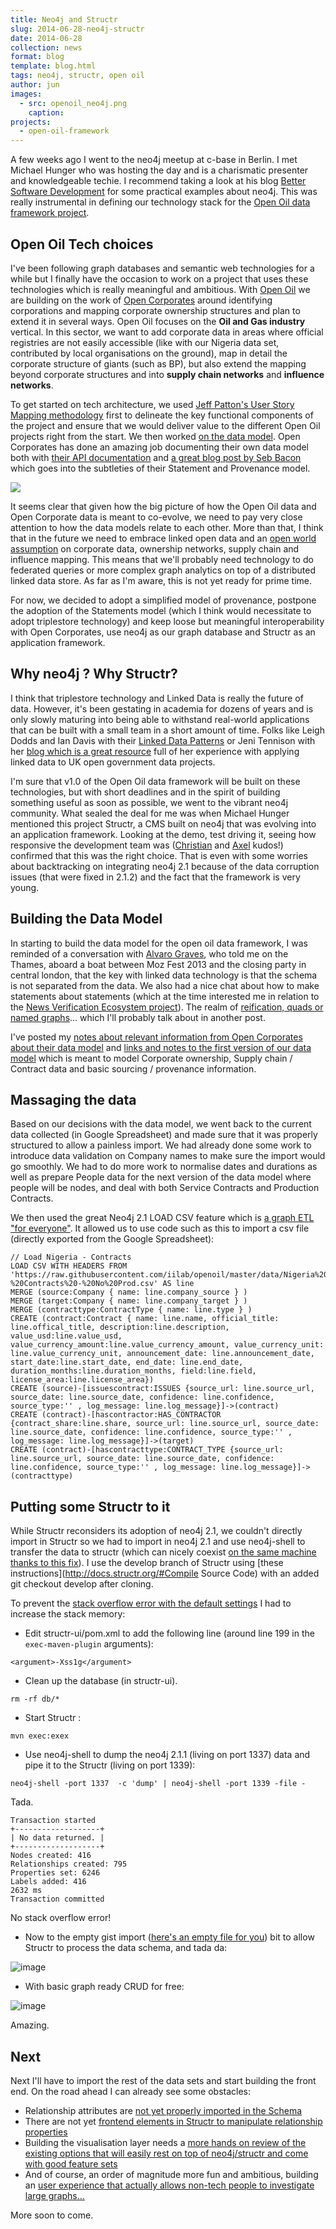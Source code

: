 ```yaml
---
title: Neo4j and Structr
slug: 2014-06-28-neo4j-structr
date: 2014-06-28
collection: news
format: blog
template: blog.html
tags: neo4j, structr, open oil 
author: jun
images:
  - src: openoil_neo4j.png
    caption:
projects:
  - open-oil-framework
---
```


A few weeks ago I went to the neo4j meetup at c-base in Berlin. I met Michael Hunger who was hosting the day and is a charismatic presenter and knowledgeable techie. I recommend taking a look at his blog [Better Software Development](http://jexp.de/blog/) for some practical examples about neo4j. This was really instrumental in defining our technology stack for the [Open Oil data framework project](/projects/open-oil-framework.html).

<!-- more -->

## Open Oil Tech choices

I've been following graph databases and semantic web technologies for a while but I finally have the occasion to work on a project that uses these technologies which is really meaningful and ambitious. With [Open Oil](http://openoil.net) we are building on the work of [Open Corporates](https://opencorporates.com) around identifying corporations and mapping corporate ownership structures and plan to extend it in several ways. Open Oil focuses on the **Oil and Gas industry** vertical. In this sector, we want to add corporate data in areas where official registries are not easily accessible (like with our Nigeria data set, contributed by local organisations on the ground), map in detail the corporate structure of giants (such as BP), but also extend the mapping beyond corporate structures and into **supply chain networks** and **influence networks**.

To get started on tech architecture, we used [Jeff Patton's User Story Mapping methodology](http://www.agileproductdesign.com/presentations/user_story_mapping/) first to delineate the key functional components of the project and ensure that we would deliver value to the different Open Oil projects right from the start. We then worked [on the data model](https://www.penflip.com/jun/iilab-graph/blob/master/Architecture-and-Frameworks-.txt#data-model). Open Corporates has done an amazing job documenting their own data model both with [their API documentation](http://api.opencorporates.com/documentation/API-Reference) and [a great blog post by Seb Bacon](https://blog.opencorporates.com/2014/01/08/understanding-corporate-networks-part-4-how-we-record-the-data/) which goes into the subtleties of their Statement and Provenance model.

![](https://opencorporates.files.wordpress.com/2014/01/schema1.png)

It seems clear that given how the big picture of how the Open Oil data and Open Corporate data is meant to co-evolve, we need to pay very close attention to how the data models relate to each other. More than that, I think that in the future we need to embrace linked open data and an [open world assumption](http://semanticweb.com/introduction-to-open-world-assumption-vs-closed-world-assumption_b33688) on corporate data, ownership networks, supply chain and influence mapping. This means that we'll probably need technology to do federated queries or more complex graph analytics on top of a distributed linked data store. As far as I'm aware, this is not yet ready for prime time.

For now, we decided to adopt a simplified model of provenance, postpone the adoption of the Statements model (which I think would necessitate to adopt triplestore technology) and keep loose but meaningful interoperability with Open Corporates, use neo4j as our graph database and Structr as an application framework.

## Why neo4j ? Why Structr?

I think that triplestore technology and Linked Data is really the future of data. However, it's been gestating in academia for dozens of years and is only slowly maturing into being able to withstand real-world applications that can be built with a small team in a short amount of time. Folks like Leigh Dodds and Ian Davis with their [Linked Data Patterns](http://patterns.dataincubator.org/book/) or Jeni Tennison with her [blog which is a great resource](http://www.jenitennison.com/blog/) full of her experience with applying linked data to UK open government data projects.

I'm sure that v1.0 of the Open Oil data framework will be built on these technologies, but with short deadlines and in the spirit of building something useful as soon as possible, we went to the vibrant neo4j community. What sealed the deal for me was when Michael Hunger mentioned this project Structr, a CMS built on neo4j that was evolving into an application framework. Looking at the demo, test driving it, seeing how responsive the development team was ([Christian](https://github.com/cmorgner) and [Axel](https://github.com/amorgner) kudos!) confirmed that this was the right choice. That is even with some worries about backtracking on integrating neo4j 2.1 because of the data corruption issues (that were fixed in 2.1.2) and the fact that the framework is very young. 

## Building the Data Model

In starting to build the data model for the open oil data framework, I was reminded of a conversation with [Alvaro Graves](https://twitter.com/alvarograves), who told me on the Thames, aboard a boat between Moz Fest 2013 and the closing party in central london, that the key with linked data technology is that the schema is not separated from the data. We also had a nice chat about how to make statements about statements (which at the time interested me in relation to the [News Verification Ecosystem project](https://groups.google.com/forum/#!forum/news-verification-standard)). The realm of [reification, quads or named graphs](http://patterns.dataincubator.org/book/reified-statement.html)... which I'll probably talk about in another post.

I've posted my [notes about relevant information from Open Corporates about their data model](https://www.penflip.com/jun/iilab-graph/blob/master/Architecture-and-Frameworks-.txt#data-model) and [links and notes to the first version of our data model](https://www.penflip.com/jun/iilab-graph/blob/master/v0.1a) which is meant to model Corporate ownership, Supply chain / Contract data and basic sourcing / provenance information.

## Massaging the data

Based on our decisions with the data model, we went back to the current data collected (in Google Spreadsheet) and made sure that it was properly structured to allow a painless import. We had already done some work to introduce data validation on Company names to make sure the import would go smoothly. We had to do more work to normalise dates and durations as well as prepare People data for the next version of the data model where people will be nodes, and deal with both Service Contracts and Production Contracts.

We then used the great Neo4j 2.1 LOAD CSV feature which is [a graph ETL "for everyone"](http://neo4j.com/blog/neo4j-2-1-graph-etl/). It allowed us to use code such as this to import a csv file (directly exported from the Google Spreadsheet):

```
// Load Nigeria - Contracts
LOAD CSV WITH HEADERS FROM 'https://raw.githubusercontent.com/iilab/openoil/master/data/Nigeria%20-%20Contracts%20-%20No%20Prod.csv' AS line
MERGE (source:Company { name: line.company_source } )
MERGE (target:Company { name: line.company_target } )
MERGE (contracttype:ContractType { name: line.type } )
CREATE (contract:Contract { name: line.name, official_title: line.offical_title, description:line.description, value_usd:line.value_usd, value_currency_amount:line.value_currency_amount, value_currency_unit: line.value_currency_unit, announcement_date: line.announcement_date, start_date:line.start_date, end_date: line.end_date, duration_months:line.duration_months, field:line.field, license_area:line.license_area})
CREATE (source)-[issuescontract:ISSUES {source_url: line.source_url, source_date: line.source_date, confidence: line.confidence, source_type:'' , log_message: line.log_message}]->(contract)
CREATE (contract)-[hascontractor:HAS_CONTRACTOR {contract_share:line.share, source_url: line.source_url, source_date: line.source_date, confidence: line.confidence, source_type:'' , log_message: line.log_message}]->(target)
CREATE (contract)-[hascontracttype:CONTRACT_TYPE {source_url: line.source_url, source_date: line.source_date, confidence: line.confidence, source_type:'' , log_message: line.log_message}]->(contracttype)
```

## Putting some Structr to it

While Structr reconsiders its adoption of neo4j 2.1, we couldn't directly import in Structr so we had to import in neo4j 2.1 and use neo4j-shell to transfer the data to structr (which can nicely coexist [on the same machine thanks to this fix](https://github.com/structr/structr/issues/159#issuecomment-44814248)). I use the develop branch of Structr using [these instructions](http://docs.structr.org/#Compile Source Code) with an added git checkout develop after cloning. 

To prevent the [stack overflow error with the default settings](https://github.com/structr/structr/issues/183#issuecomment-47385260) I had to increase the stack memory: 

 - Edit structr-ui/pom.xml to add the following line (around line 199 in the ```exec-maven-plugin``` arguments):
```
<argument>-Xss1g</argument>
```
 - Clean up the database (in structr-ui).
```
rm -rf db/*
```
 - Start Structr :
```
mvn exec:exex
```
 - Use neo4j-shell to dump the neo4j 2.1.1 (living on port 1337) data and pipe it to the Structr (living on port 1339):
```
neo4j-shell -port 1337  -c 'dump' | neo4j-shell -port 1339 -file -
```
Tada. 
```
Transaction started
+-------------------+
| No data returned. |
+-------------------+
Nodes created: 416
Relationships created: 795
Properties set: 6246
Labels added: 416
2632 ms
Transaction committed
```

No stack overflow error!

 - Now to the empty gist import ([here's an empty file for you](https://raw.githubusercontent.com/iilab/openoil/master/data/empty.gist)) bit to allow Structr to process the data schema, and tada da:

![image](https://cloud.githubusercontent.com/assets/356097/3420545/c0b584e8-feb0-11e3-9ef7-a40d801d3d2a.png)

 - With basic graph ready CRUD for free:

![image](https://cloud.githubusercontent.com/assets/356097/3420548/ecba2062-feb0-11e3-8cfa-f3953889ed57.png)

Amazing.

## Next

Next I'll have to import the rest of the data sets and start building the front end. On the road ahead I can already see some obstacles:

 - Relationship attributes are [not yet properly imported in the Schema](https://github.com/structr/structr/issues/179)
 - There are not yet [frontend elements in Structr to manipulate relationship properties](https://github.com/structr/structr/issues/179#issuecomment-47164571)
 - Building the visualisation layer needs a [more hands on review of the existing options that will easily rest on top of neo4j/structr and come with good feature sets](https://www.penflip.com/jun/iilab-graph/blob/master/technical-notes.txt#visualisation-layer) 
 - And of course, an order of magnitude more fun and ambitious, building an [user experience that actually allows non-tech people to investigate large graphs...](https://www.penflip.com/jun/iilab-graph/blob/master/graph-interfaces.txt)

More soon to come.
